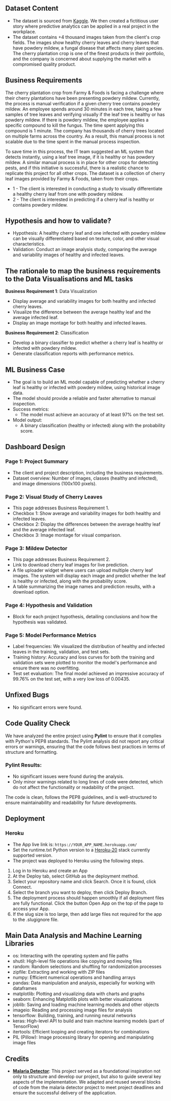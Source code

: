 ## Dataset Content

- The dataset is sourced from [Kaggle](https://www.kaggle.com/codeinstitute/cherry-leaves). We then created a fictitious user story where predictive analytics can be applied in a real project in the workplace.
- The dataset contains +4 thousand images taken from the client's crop fields. The images show healthy cherry leaves and cherry leaves that have powdery mildew, a fungal disease that affects many plant species. The cherry plantation crop is one of the finest products in their portfolio, and the company is concerned about supplying the market with a compromised quality product.

## Business Requirements

The cherry plantation crop from Farmy & Foods is facing a challenge where their cherry plantations have been presenting powdery mildew. Currently, the process is manual verification if a given cherry tree contains powdery mildew. An employee spends around 30 minutes in each tree, taking a few samples of tree leaves and verifying visually if the leaf tree is healthy or has powdery mildew. If there is powdery mildew, the employee applies a specific compound to kill the fungus. The time spent applying this compound is 1 minute. The company has thousands of cherry trees located on multiple farms across the country. As a result, this manual process is not scalable due to the time spent in the manual process inspection.

To save time in this process, the IT team suggested an ML system that detects instantly, using a leaf tree image, if it is healthy or has powdery mildew. A similar manual process is in place for other crops for detecting pests, and if this initiative is successful, there is a realistic chance to replicate this project for all other crops. The dataset is a collection of cherry leaf images provided by Farmy & Foods, taken from their crops.

- 1 - The client is interested in conducting a study to visually differentiate a healthy cherry leaf from one with powdery mildew.
- 2 - The client is interested in predicting if a cherry leaf is healthy or contains powdery mildew.

## Hypothesis and how to validate?
* Hypothesis: A healthy cherry leaf and one infected with powdery mildew can be visually differentiated based on texture, color, and other visual characteristics.
* Validation: Conduct an image analysis study, comparing the average and variability images of healthy and infected leaves.

## The rationale to map the business requirements to the Data Visualisations and ML tasks
**Business Requirement 1**: Data Visualization 
   * Display average and variability images for both healthy and infected cherry leaves.
   * Visualize the difference between the average healthy leaf and the average infected leaf.
   * Display an image montage for both healthy and infected leaves.
   
**Business Requirement 2**: Classification
   * Develop a binary classifier to predict whether a cherry leaf is healthy or infected with powdery mildew.
   * Generate classification reports with performance metrics.

## ML Business Case
* The goal is to build an ML model capable of predicting whether a cherry leaf is healthy or infected with powdery mildew, using historical image data.
* The model should provide a reliable and faster alternative to manual inspection.
* Success metrics:
   * The model must achieve an accuracy of at least 97% on the test set.
* Model output:
   * A binary classification (healthy or infected) along with the probability score.

## Dashboard Design
### Page 1: Project Summary
* The client and project description, including the business requirements.
* Dataset overview: Number of images, classes (healthy and infected), and image dimensions (100x100 pixels).

### Page 2: Visual Study of Cherry Leaves
* This page addresses Business Requirement 1.
* Checkbox 1: Show average and variability images for both healthy and infected leaves.
* Checkbox 2: Display the differences between the average healthy leaf and the average infected leaf.
* Checkbox 3: Image montage for visual comparison.

### Page 3: Mildew Detector
* This page addresses Business Requirement 2.
* Link to download cherry leaf images for live prediction.
* A file uploader widget where users can upload multiple cherry leaf images. The system will display each image and predict whether the leaf is healthy or infected, along with the probability score.
* A table summarizing the image names and prediction results, with a download option.

### Page 4: Hypothesis and Validation
* Block for each project hypothesis, detailing conclusions and how the hypothesis was validated.

### Page 5: Model Performance Metrics
* Label frequencies: We visualized the distribution of healthy and infected leaves in the training, validation, and test sets.
* Training history: Accuracy and loss curves for both the training and validation sets were plotted to monitor the model's performance and ensure there was no overfitting.
* Test set evaluation: The final model achieved an impressive accuracy of 99.76% on the test set, with a very low loss of 0.00435.

## Unfixed Bugs

- No significant errors were found.

## Code Quality Check

We have analyzed the entire project using **Pylint** to ensure that it complies with Python's PEP8 standards. The Pylint analysis did not report any critical errors or warnings, ensuring that the code follows best practices in terms of structure and formatting.

### Pylint Results:
- No significant issues were found during the analysis.
- Only minor warnings related to long lines of code were detected, which do not affect the functionality or readability of the project.

The code is clean, follows the PEP8 guidelines, and is well-structured to ensure maintainability and readability for future developments.


## Deployment

### Heroku

- The App live link is: `https://YOUR_APP_NAME.herokuapp.com/`
- Set the runtime.txt Python version to a [Heroku-20](https://devcenter.heroku.com/articles/python-support#supported-runtimes) stack currently supported version.
- The project was deployed to Heroku using the following steps.

1. Log in to Heroku and create an App
2. At the Deploy tab, select GitHub as the deployment method.
3. Select your repository name and click Search. Once it is found, click Connect.
4. Select the branch you want to deploy, then click Deploy Branch.
5. The deployment process should happen smoothly if all deployment files are fully functional. Click the button Open App on the top of the page to access your App.
6. If the slug size is too large, then add large files not required for the app to the .slugignore file.

## Main Data Analysis and Machine Learning Libraries

- os: Interacting with the operating system and file paths
- shutil: High-level file operations like copying and moving files
- random: Random selections and shuffling for randomization processes
- zipfile: Extracting and working with ZIP files
- numpy: Efficient numerical operations and handling arrays
- pandas: Data manipulation and analysis, especially for working with dataframes
- matplotlib: Plotting and visualizing data with charts and graphs
- seaborn: Enhancing Matplotlib plots with better visualizations
- joblib: Saving and loading machine learning models and other objects
- imageio: Reading and processing image files for analysis
- tensorflow: Building, training, and running neural networks
- keras: High-level API to build and train machine learning models (part of TensorFlow)
- itertools: Efficient looping and creating iterators for combinations
- PIL (Pillow): Image processing library for opening and manipulating image files

## Credits
- [**Malaria Detector**](https://github.com/Code-Institute-Org/WalkthroughProject01): This project served as a foundational inspiration not only to structure and develop our project, but also to guide several key aspects of the implementation. We adapted and reused several blocks of code from the malaria detector project to meet project deadlines and ensure the successful delivery of the application.

